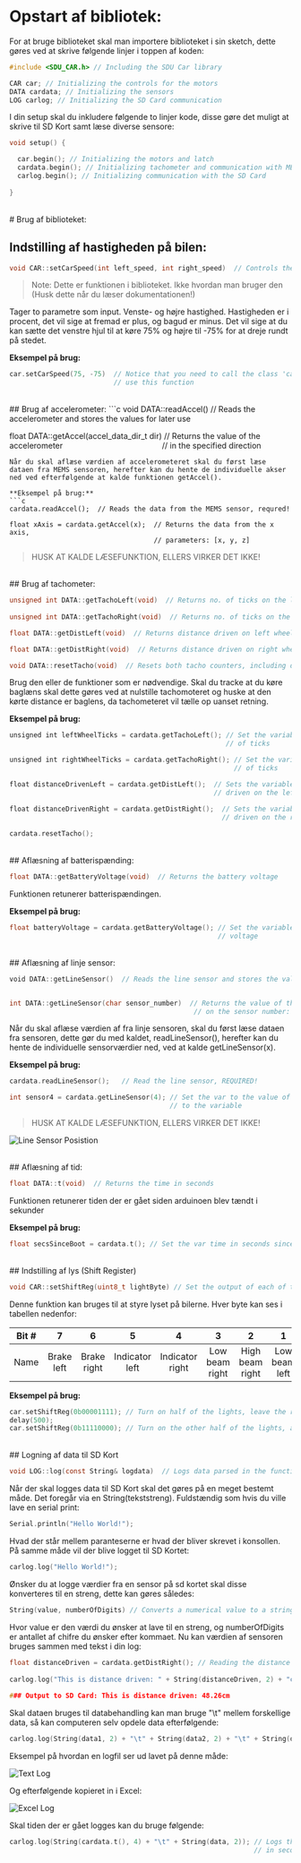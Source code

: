 # Opstart af bibliotek:
For at bruge biblioteket skal man importere biblioteket i sin sketch, dette gøres ved at skrive følgende linjer i toppen af koden:

```c
#include <SDU_CAR.h> // Including the SDU Car library

CAR car; // Initializing the controls for the motors
DATA cardata; // Initializing the sensors
LOG carlog; // Initializing the SD Card communication
```
I din setup skal du inkludere følgende to linjer kode, disse gøre det muligt at skrive til SD Kort samt læse diverse sensore:

```c
void setup() {​​​​

  car.begin(); // Initializing the motors and latch
  cardata.begin(); // Initializing tachometer and communication with MEMS
  carlog.begin(); // Initializing communication with the SD Card
 
}​​​​​​​​​​​
```
<div style="page-break-after: always; visibility: hidden"> 
\pagebreak 
</div>
# Brug af biblioteket:

## Indstilling af hastigheden på bilen:
```c
void CAR::setCarSpeed(int left_speed, int right_speed)  // Controls the motor speed
```
> Note: Dette er funktionen i biblioteket. Ikke hvordan man bruger den (Husk dette når du læser dokumentationen!)

Tager to parametre som input. Venste- og højre hastighed. Hastigheden er i procent, det vil sige at fremad er plus, og bagud er minus. Det vil sige at du kan sætte det venstre hjul til at køre 75% og højre til -75% for at dreje rundt på stedet.

**Eksempel på brug:**
```c
car.setCarSpeed(75, -75)  // Notice that you need to call the class 'car' in order to
                          // use this function
```
<div style="page-break-after: always; visibility: hidden"> 
\pagebreak 
</div>
## Brug af accelerometer:
```c
void DATA::readAccel()  // Reads the accelerometer and stores the values for later use

float DATA::getAccel(accel_data_dir_t dir)  // Returns the value of the accelerometer
                                            // in the specified direction
```
Når du skal aflæse værdien af accelerometeret skal du først læse dataen fra MEMS sensoren, herefter kan du hente de individuelle akser ned ved efterfølgende at kalde funktionen getAccel().

**Eksempel på brug:**
```c
cardata.readAccel();  // Reads the data from the MEMS sensor, requred!
 
float xAxis = cardata.getAccel(x);  // Returns the data from the x axis, 
                                    // parameters: [x, y, z]
```
> HUSK AT KALDE LÆSEFUNKTION, ELLERS VIRKER DET IKKE!
<div style="page-break-after: always; visibility: hidden"> 
\pagebreak 
</div>
## Brug af tachometer:

```c
unsigned int DATA::getTachoLeft(void)  // Returns no. of ticks on the left tachometer
 
unsigned int DATA::getTachoRight(void)  // Returns no. of ticks on the right tachometer

float DATA::getDistLeft(void)  // Returns distance driven on left wheel in meters

float DATA::getDistRight(void)  // Returns distance driven on right wheel in meters

void DATA::resetTacho(void)  // Resets both tacho counters, including distance driven
```
Brug den eller de funktioner som er nødvendige. Skal du tracke at du køre baglæns skal dette gøres ved at nulstille tachomoteret og huske at den kørte distance er baglens, da tachometeret vil tælle op uanset retning.

**Eksempel på brug:**
```c
unsigned int leftWheelTicks = cardata.getTachoLeft(); // Set the variable to the number 
                                                      // of ticks

unsigned int rightWheelTicks = cardata.getTachoRight(); // Set the variable to the number 
                                                        // of ticks

float distanceDrivenLeft = cardata.getDistLeft();  // Sets the variable to the distance 
                                                   // driven on the left wheel

float distanceDrivenRight = cardata.getDistRight();  // Sets the variable to the distance 
                                                     // driven on the right wheel
 
cardata.resetTacho();
```
<div style="page-break-after: always; visibility: hidden"> 
\pagebreak 
</div>
## Aflæsning af batterispænding:

```c
float DATA::getBatteryVoltage(void)  // Returns the battery voltage
```
Funktionen retunerer batterispændingen.

**Eksempel på brug:**
```c
float batteryVoltage = cardata.getBatteryVoltage(); // Set the variable to the battery
                                                    // voltage
```
<div style="page-break-after: always; visibility: hidden"> 
\pagebreak 
</div>
## Aflæsning af linje sensor:

```c
void DATA::getLineSensor()  // Reads the line sensor and stores the values for later use


int DATA::getLineSensor(char sensor_number)  // Returns the value of the sensor based
                                              // on the sensor number: [1, 2, 3, 4, 5]
```
Når du skal aflæse værdien af fra linje sensoren, skal du først læse dataen fra sensoren, dette gør du med kaldet, readLineSensor(), herefter kan du hente de individuelle sensorværdier ned, ved at kalde getLineSensor(x).

**Eksempel på brug:**
```c
cardata.readLineSensor();   // Read the line sensor, REQUIRED!

int sensor4 = cardata.getLineSensor(4); // Set the var to the value of line sensor 4 
                                        // to the variable
```
> HUSK AT KALDE LÆSEFUNKTION, ELLERS VIRKER DET IKKE!

![Line Sensor Posistion](https://raw.githubusercontent.com/sdutek/sducar_files/main/line_sensor_posistion.png)
<div style="page-break-after: always; visibility: hidden"> 
\pagebreak 
</div>
## Aflæsning af tid:

```c
float DATA::t(void)  // Returns the time in seconds
```
Funktionen retunerer tiden der er gået siden arduinoen blev tændt i sekunder

**Eksempel på brug:**
```c
float secsSinceBoot = cardata.t(); // Set the var time in seconds since Arduino boot
```
<div style="page-break-after: always; visibility: hidden"> 
\pagebreak 
</div>
## Indstilling af lys (Shift Register)

```c
void CAR::setShiftReg(uint8_t lightByte) // Set the output of each of the Shift Register to either 1 or 0.
```
Denne funktion kan bruges til at styre lyset på bilerne. Hver byte kan ses i tabellen nedenfor:

| Bit # | 7 | 6| 5| 4 | 3 | 2 | 1 | 0 |
|    :----:   |    :----:   |    :----:   |    :----:   |    :----:   |    :----:   |    :----:   |    :----:   |    :----:   |
| Name | Brake left | Brake right| Indicator left | Indicator right | Low beam right | High beam right | Low beam left | High beam left |

**Eksempel på brug:**
```c
car.setShiftReg(0b00001111); // Turn on half of the lights, leave the rest off.
delay(500);
car.setShiftReg(0b11110000); // Turn on the other half of the lights, and turn the first ones off again.
```
<div style="page-break-after: always; visibility: hidden"> 
\pagebreak 
</div>
## Logning af data til SD Kort


```c
void LOG::log(const String& logdata)  // Logs data parsed in the function to the SD Card
```

Når der skal logges data til SD Kort skal det gøres på en meget bestemt måde. Det foregår via en String(tekststreng).
Fuldstændig som hvis du ville lave en serial print:

```c
Serial.println("Hello World!");
```
Hvad der står mellem paranteserne er hvad der bliver skrevet i konsollen. På samme måde vil der blive logget til SD Kortet:

```c
carlog.log("Hello World!");
```
Ønsker du at logge værdier fra en sensor på sd kortet skal disse konverteres til en streng, dette kan gøres således:

```c
String(value, numberOfDigits) // Converts a numerical value to a string
```

Hvor value er den værdi du ønsker at lave til en streng, og numberOfDigits er antallet af chifre du ønsker efter kommaet. Nu kan værdien af sensoren bruges sammen med tekst i din log:

```c
float distanceDriven = cardata.getDistRight(); // Reading the distance driven
 
carlog.log("This is distance driven: " + String(distanceDriven, 2) + "cm");
 
### Output to SD Card: This is distance driven: 48.26cm
```
Skal dataen bruges til databehandling kan man bruge "\t" mellem forskellige data, så kan computeren selv opdele data efterfølgende:

```c
carlog.log(String(data1, 2) + "\t" + String(data2, 2) + "\t" + String(data3, 2));
```
Eksempel på hvordan en logfil ser ud lavet på denne måde:

![Text Log](https://raw.githubusercontent.com/sdutek/sducar_files/main/text_log.png)

Og efterfølgende kopieret in i Excel:

![Excel Log](https://raw.githubusercontent.com/sdutek/sducar_files/main/excel_log.png)

Skal tiden der er gået logges kan du bruge følgende:

```c
carlog.log(String(cardata.t(), 4) + "\t" + String(data, 2)); // Logs the first column as time
                                                             // in seconds, followed by data
```



